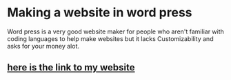 # Making a website in word press

Word press is a very good website maker for people who aren't familiar with coding languages to help make websites but it lacks Customizability and asks for your money alot. 

## [here is the link to my website](https://cars6781.wordpress.com/)
